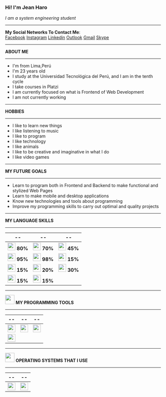 ### Hi! I'm Jean Haro
*I am a system engineering student* 

------------

**My Social Networks To Contact Me**: <br>
<a href="https://www.facebook.com/jeanc.haroluyo/">Facebook</a> 
<a href="https://www.instagram.com/jeaanc98/">Instagram</a> 
<a href="https://www.linkedin.com/in/jean-carlos-haro-824a07217/">Linkedin</a>
<a href="mailto:JeanCHL98@hotmail.com">Outlook</a> 
<a href="mailto:jeanch447@gmail.com">Gmail</a>
<a href="https://join.skype.com/invite/kkrfllf4mX4U">Skype</a>

------------

**ABOUT ME**

------------

- I'm from Lima,Perú
- I'm 23  years old
- I study at the Universidad Tecnológica del Perú, and I am in the tenth cycle
- I take courses in Platzi 
- I am currently focused on what is Frontend of Web Development
- I am not currently working

------------

**HOBBIES**

------------

- I like to learn new things
- I like listening to music
- I like to program
- I like technology
- I like animals
- I like to be creative and imaginative in what I do
- I like video games

------------

**MY FUTURE GOALS**

------------

- Learn to program both in Frontend and Backend to make functional and stylized Web Pages
- Learn to make mobile and desktop applications
- Know new technologies and tools about programming
- Improve my programming skills to carry out optimal and quality projects

------------

**MY LANGUAGE SKILLS**

------------

-- | -- | --
----------- | ----------- | -----------
<img src="https://image.flaticon.com/icons/png/128/226/226269.png" width="25"> **80%** | <img src="https://cdn.iconscout.com/icon/free/png-256/css-131-722685.png" width="25"> **70%** | <img src="https://img2.freepng.es/20181209/yvf/kisspng-javascript-angularjs-node-js-computer-icons-clip-a-clipart-js-5c0d82819a4963.228658921544389249632.jpg" width="25"> **45%** 
<img src="https://image.flaticon.com/icons/png/512/3291/3291667.png" width="25"> **95%** | <img src="https://image.flaticon.com/icons/png/512/4494/4494748.png" width="25"> **98%** | <img src="https://gblobscdn.gitbook.com/spaces%2F-Mazylr9D3SncEFFGVzK%2Favatar-1622472058140.png?alt=media" width="25"> **15%** 
<img src="https://image.flaticon.com/icons/png/512/919/919836.png" width="25"> **15%** | <img src="https://cdn.iconscout.com/icon/free/png-256/vue-282497.png" width="25"> **20%** | <img src="http://ipro.edu.uy/pix/Java-logo.png" width="25"> **30%** 
<img src="https://encrypted-tbn0.gstatic.com/images?q=tbn:ANd9GcRwBERUVTQAEAyDEpUPxl1yPU6tfIWAAPvYhwK4N2sSAAznlSdAW_rhS7pKkeazHsdWgVE&usqp=CAU" width="25"> **15%** | <img src="https://image.flaticon.com/icons/png/512/4669/4669765.png" width="25"> **15%**

------------

<img src="https://image.flaticon.com/icons/png/512/380/380256.png" width="30"> **MY PROGRAMMING TOOLS**

------------

-- | -- | --
----------- | ----------- | -----------
<img src="https://insmac.org/uploads/posts/2019-06/1560502744_code.png" width="25"> | <img src="https://materiageek.com/wp-content/uploads/2021/03/Apache-NetBeans-122-Descargar-gratis.png" width="25"> | <img src="https://iconape.com/wp-content/files/qb/371174/svg/371174.svg" width="25"> 
<img src="https://git-for-windows.github.io/favicon.ico" width="25"> |

------------

<img src="https://image.flaticon.com/icons/png/512/689/689317.png" width="30"> **OPERATING SYSTEMS THAT I USE**

------------

-- | --
----------- | ----------- 
<img src="https://image.flaticon.com/icons/png/512/220/220215.png" width="25"> | <img src="https://image.flaticon.com/icons/png/512/226/226772.png" width="25">
